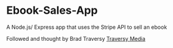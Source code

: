 # Ebook-Sales-App

A Node.js/ Express app that uses the Stripe API to sell an ebook

Followed and thought by Brad Traversy [Traversy Media](http://www.traversymedia.com)
